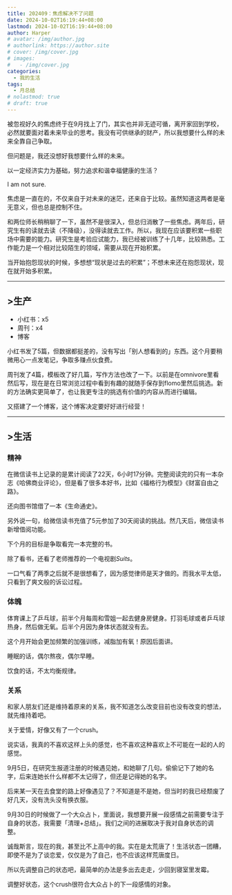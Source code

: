 ```yaml
---
title: 202409：焦虑解决不了问题
date: 2024-10-02T16:19:44+08:00
lastmod: 2024-10-02T16:19:44+08:00
author: Harper
# avatar: /img/author.jpg
# authorlink: https://author.site
# cover: /img/cover.jpg
# images:
#   - /img/cover.jpg
categories:
  - 我的生活
tags:
  - 月总结
# nolastmod: true
# draft: true
---
```



<!--more-->


被忽视好久的焦虑终于在9月找上了门，其实也并非无迹可循，离开家回到学校，必然就要面对着未来毕业的思考。我没有可供继承的财产，所以我想要什么样的未来全靠自己争取。

但问题是，我还没想好我想要什么样的未来。

以一定经济实力为基础，努力追求和谐幸福健康的生活？

I am not sure.

焦虑是一直在的，不仅来自于对未来的迷茫，还来自于比较。虽然知道这两者是毫无意义，但也总是控制不住。

和两位师长稍稍聊了一下，虽然不是很深入，但总归消散了一些焦虑。两年后，研究生有的读就去读（不降级），没得读就去工作。所以，我现在应该要积累一些职场中需要的能力。研究生是考验应试能力，我已经被训练了十几年，比较熟悉。工作能力是一个相对比较陌生的领域，需要从现在开始积累。

当开始抱怨现状的时候，多想想“现状是过去的积累”；不想未来还在抱怨现状，现在就开始多积累。

---
## >生产

- 小红书：x5
- 周刊：x4
- 博客

小红书发了5篇，但数据都挺差的，没有写出「别人想看到的」东西。这个月要稍微用心一点发笔记，争取多赚点伙食费。

周刊发了4篇，模板改了好几篇，写作方法也改了一下。以前是在omnivore里看然后写，现在是在日常浏览过程中看到有趣的就随手保存到flomo里然后挑选。新的方法确实更简单了，也让我更专注的挑选有价值的内容从而进行编辑。

又搭建了一个博客，这个博客决定要好好进行经营！

---
## >生活

### 精神

在微信读书上记录的是累计阅读了22天，6小时17分钟。完整阅读完的只有一本杂志《哈佛商业评论》，但是看了很多本好书，比如《福格行为模型》《财富自由之路》。

还向图书馆借了一本《生命通史》。

另外说一句，给微信读书充值了5元参加了30天阅读的挑战。然几天后，微信读书新增借阅功能。

下个月的目标是争取看完一本完整的书。

除了看书，还看了老师推荐的一个电视剧*Suits*。

一口气看了两季之后就不是很想看了，因为感觉律师是天才做的。而我水平太低，只看到了爽文般的诉讼过程。
### 体魄

体育课上了乒乓球，前半个月每周和雪姐一起去健身房健身。打羽毛球或者乒乓球热身，然后做无氧。后半个月因为身体状态就没有去。

这个月开始会更加频繁的加强训练，减脂加有氧！原因后面讲。

睡眠的话，偶尔熬夜，偶尔早睡。

饮食的话，不太均衡规律。

### 关系

和家人朋友们还是维持着原来的关系，我不知道怎么改变目前也没有改变的想法，就先维持着吧。

关于爱情，好像又有了一个crush。

说实话，我真的不喜欢这样上头的感觉，也不喜欢这种喜欢上不可能在一起的人的感觉。

9月5日，在研究生报道注册的时候遇见她，和她聊了几句。偷偷记下了她的名字，后来连她长什么样都不太记得了，但还是记得她的名字。

后来某一天在去食堂的路上好像遇见了？不知道是不是她，但当时的我已经颓废了好几天，没有洗头没有换衣服。

9月30日的时候做了一个大众占卜，里面说，我想要开展一段感情之前需要专注于自身的状态，我需要「清理+总结」。我们之间的进展取决于我对自身状态的调整。

诚哉斯言，现在的我，甚至比不上高中的我。实在是太荒唐了！生活状态一团糟，即使不是为了谈恋爱，仅仅是为了自己，也不应该这样荒唐度日。

所以先调整自己的状态吧，最简单的办法是多出去走走，少回到寝室里发霉。

调整好状态，这个crush很符合大众占卜的下一段感情的对象。
